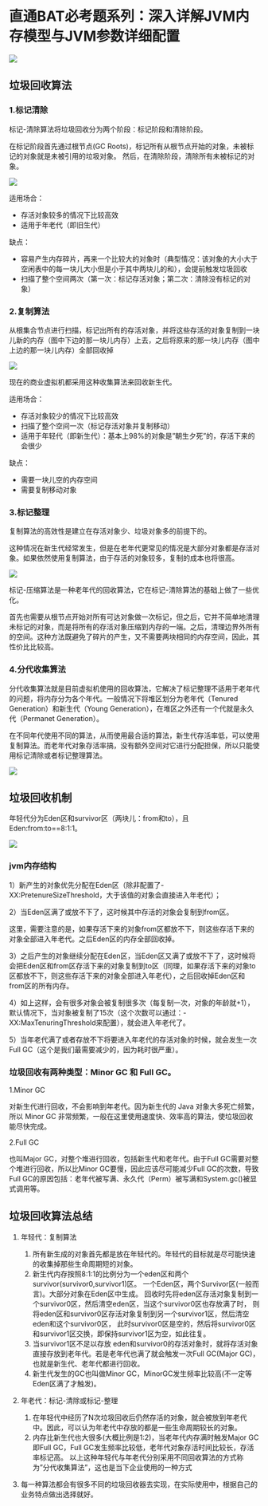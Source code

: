 # 直通BAT必考题系列：深入详解JVM内存模型与JVM参数详细配置 

![](pics/垃圾回收算法.jpg)

## 垃圾回收算法
### 1.标记清除

标记-清除算法将垃圾回收分为两个阶段：标记阶段和清除阶段。

在标记阶段首先通过根节点(GC Roots)，标记所有从根节点开始的对象，未被标记的对象就是未被引用的垃圾对象。
然后，在清除阶段，清除所有未被标记的对象。

![](pics/标记清除.jpg)

适用场合：
- 存活对象较多的情况下比较高效
- 适用于年老代（即旧生代）

缺点：
- 容易产生内存碎片，再来一个比较大的对象时（典型情况：该对象的大小大于空闲表中的每一块儿大小但是小于其中两块儿的和），会提前触发垃圾回收
- 扫描了整个空间两次（第一次：标记存活对象；第二次：清除没有标记的对象）

### 2.复制算法

从根集合节点进行扫描，标记出所有的存活对象，并将这些存活的对象复制到一块儿新的内存（图中下边的那一块儿内存）上去，之后将原来的那一块儿内存（图中上边的那一块儿内存）全部回收掉

![](pics/复制算法.jpg)

现在的商业虚拟机都采用这种收集算法来回收新生代。

适用场合：
 - 存活对象较少的情况下比较高效
 - 扫描了整个空间一次（标记存活对象并复制移动）
 - 适用于年轻代（即新生代）：基本上98%的对象是”朝生夕死”的，存活下来的会很少

缺点：
 - 需要一块儿空的内存空间
 - 需要复制移动对象

### 3.标记整理

复制算法的高效性是建立在存活对象少、垃圾对象多的前提下的。

这种情况在新生代经常发生，但是在老年代更常见的情况是大部分对象都是存活对象。如果依然使用复制算法，由于存活的对象较多，复制的成本也将很高。

![](pics/标记整理.jpg)

标记-压缩算法是一种老年代的回收算法，它在标记-清除算法的基础上做了一些优化。

首先也需要从根节点开始对所有可达对象做一次标记，但之后，它并不简单地清理未标记的对象，而是将所有的存活对象压缩到内存的一端。之后，清理边界外所有的空间。这种方法既避免了碎片的产生，又不需要两块相同的内存空间，因此，其性价比比较高。

### 4.分代收集算法

分代收集算法就是目前虚拟机使用的回收算法，它解决了标记整理不适用于老年代的问题，将内存分为各个年代。一般情况下将堆区划分为老年代（Tenured Generation）和新生代（Young Generation），在堆区之外还有一个代就是永久代（Permanet Generation）。

在不同年代使用不同的算法，从而使用最合适的算法，新生代存活率低，可以使用复制算法。而老年代对象存活率搞，没有额外空间对它进行分配担保，所以只能使用标记清除或者标记整理算法。

![](pics/分代收集.jpg)

## 垃圾回收机制
年轻代分为Eden区和survivor区（两块儿：from和to），且Eden:from:to==8:1:1。

![](pics/jvm内存结构小图.jpg)

### jvm内存结构

1）新产生的对象优先分配在Eden区（除非配置了-XX:PretenureSizeThreshold，大于该值的对象会直接进入年老代）；

2）当Eden区满了或放不下了，这时候其中存活的对象会复制到from区。

这里，需要注意的是，如果存活下来的对象from区都放不下，则这些存活下来的对象全部进入年老代。之后Eden区的内存全部回收掉。

3）之后产生的对象继续分配在Eden区，当Eden区又满了或放不下了，这时候将会把Eden区和from区存活下来的对象复制到to区（同理，如果存活下来的对象to区都放不下，则这些存活下来的对象全部进入年老代），之后回收掉Eden区和from区的所有内存。

4）如上这样，会有很多对象会被复制很多次（每复制一次，对象的年龄就+1），默认情况下，当对象被复制了15次（这个次数可以通过：-XX:MaxTenuringThreshold来配置），就会进入年老代了。

5）当年老代满了或者存放不下将要进入年老代的存活对象的时候，就会发生一次Full GC（这个是我们最需要减少的，因为耗时很严重）。

### 垃圾回收有两种类型：Minor GC 和 Full GC。
1.Minor GC

对新生代进行回收，不会影响到年老代。因为新生代的 Java 对象大多死亡频繁，所以 Minor GC 非常频繁，一般在这里使用速度快、效率高的算法，使垃圾回收能尽快完成。

2.Full GC

也叫Major GC，对整个堆进行回收，包括新生代和老年代。由于Full GC需要对整个堆进行回收，所以比Minor
GC要慢，因此应该尽可能减少Full GC的次数，导致Full
GC的原因包括：老年代被写满、永久代（Perm）被写满和System.gc()被显式调用等。

## 垃圾回收算法总结
1. 年轻代：复制算法
    1. 所有新生成的对象首先都是放在年轻代的。年轻代的目标就是尽可能快速的收集掉那些生命周期短的对象。
    2. 新生代内存按照8:1:1的比例分为一个eden区和两个survivor(survivor0,survivor1)区。
    一个Eden区，两个Survivor区(一般而言)。大部分对象在Eden区中生成。
    回收时先将eden区存活对象复制到一个survivor0区，然后清空eden区，当这个survivor0区也存放满了时，
    则将eden区和survivor0区存活对象复制到另一个survivor1区，然后清空eden和这个survivor0区，
    此时survivor0区是空的，然后将survivor0区和survivor1区交换，即保持survivor1区为空，如此往复。
    3. 当survivor1区不足以存放 eden和survivor0的存活对象时，就将存活对象直接存放到老年代。若是老年代也满了就会触发一次Full GC(Major GC)，也就是新生代、老年代都进行回收。
    4. 新生代发生的GC也叫做Minor GC，MinorGC发生频率比较高(不一定等Eden区满了才触发)。

2. 年老代：标记-清除或标记-整理
    1. 在年轻代中经历了N次垃圾回收后仍然存活的对象，就会被放到年老代中。因此，可以认为年老代中存放的都是一些生命周期较长的对象。
    2. 内存比新生代也大很多(大概比例是1:2)，当老年代内存满时触发Major GC即Full GC，Full GC发生频率比较低，老年代对象存活时间比较长，存活率标记高。
        以上这种年轻代与年老代分别采用不同回收算法的方式称为”分代收集算法”，这也是当下企业使用的一种方式

3. 每一种算法都会有很多不同的垃圾回收器去实现，在实际使用中，根据自己的业务特点做出选择就好。
